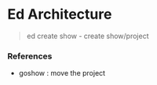 # Ed Architecture

> ed create show
     - create show/project
     


### References
- goshow : move the project
